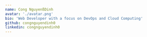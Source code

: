 ```yaml
---
name: Cong NguyenßDinh 
avatar: './avatar.png'
bio: 'Web Developer with a focus on DevOps and Cloud Computing'
github: congnguyendinh0
linkedin: congnguyendinh0
---
```

